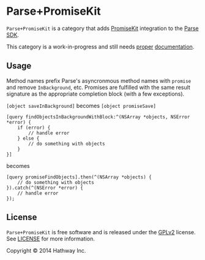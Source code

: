 Parse+PromiseKit
================
`Parse+PromiseKit` is a category that adds [PromiseKit](http://promisekit.org/) integration to the
[Parse SDK](https://parse.com/docs/ios_guide).

This category is a work-in-progress and still needs [proper](http://nshipster.com/documentation/)
[documentation](http://promisekit.org/#adding-promises-to-third-party-libraries).

Usage
-----
Method names prefix Parse's asyncronmous method names with `promise` and remove `InBackground`, etc. Promises are fulfilled
with the same result signature as the appropriate completion block (with a few exceptions).

`[object saveInBackground]` becomes `[object promiseSave]`

```objc
[query findObjectsInBackgroundWithBlock:^(NSArray *objects, NSError *error) {
    if (error) {
        // handle error
    } else {
        // do something with objects
    }
}]
```
becomes
```objc
[query promiseFindObjects].then(^(NSArray *objects) {
    // do something with objects
}).catch(^(NSError *error) {
    // handle error
});
```

License
-------
`Parse+PromiseKit` is free software and is released under the [GPLv2](http://www.gnu.org/licenses/gpl-2.0.html) license.
See [LICENSE](LICENSE) for more information.

Copyright &copy; 2014 Hathway Inc.
